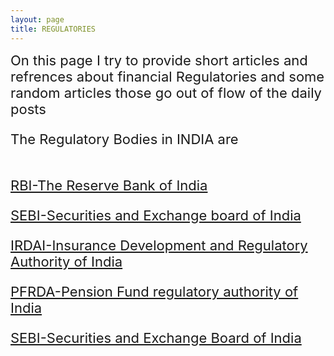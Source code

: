 ```yaml
---
layout: page
title: REGULATORIES
---
```


<style>
  body{
    background-image: url("https://i.postimg.cc/gJmfj4Kr/lum3n-RBu-Q2-PK-L8-unsplash-1.jpg");
  }
  </style>
<span style="font-size:22px;">
 On this page I try to provide short articles and refrences about financial Regulatories and some random articles those go out of flow of the daily posts
  <br/>

 The Regulatory Bodies in INDIA are<br/><br/>

 
 [RBI-The Reserve Bank of India](/fortheloveofnifty/snip-bits/RBI.html)<br/>


 [SEBI-Securities and Exchange board of India](/fortheloveofnifty/snip-bits/sebi.html)<br/>



 [IRDAI-Insurance Development and Regulatory Authority of India](/fortheloveofnifty/snip-bits/IRDAI.html)<br/>




 [PFRDA-Pension Fund regulatory authority of India](/fortheloveofnifty/snip-bits/PFRDA.html)<br/>


 [SEBI-Securities and Exchange Board of India ](/fortheloveofnifty/snip-bits/sebi.html)<br/>

</span>

